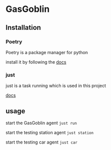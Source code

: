 # GasGoblin

## Installation

### Poetry

Poetry is a package manager for python

install it by following the [docs](https://python-poetry.org/docs/)

### just

just is a task running which is used in this project

[docs](https://github.com/casey/just)

## usage

start the GasGoblin agent
`just run`

start the testing station agent
`just station`

start the testing car agent
`just car`
